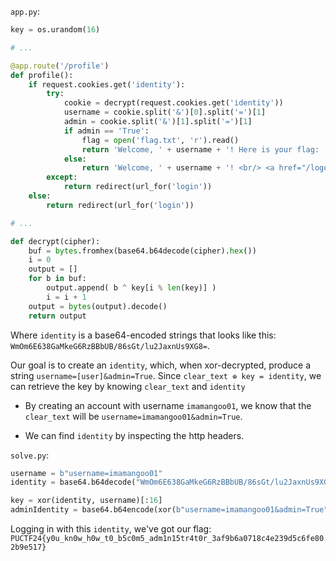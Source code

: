 `app.py`:
```Python
key = os.urandom(16)

# ...

@app.route('/profile')
def profile():
    if request.cookies.get('identity'):
        try:
            cookie = decrypt(request.cookies.get('identity'))
            username = cookie.split('&')[0].split('=')[1]
            admin = cookie.split('&')[1].split('=')[1]
            if admin == 'True':
                flag = open('flag.txt', 'r').read()
                return 'Welcome, ' + username + '! Here is your flag: ' + flag + ' <br/>(This is a secret for admin only)'
            else:
                return 'Welcome, ' + username + '! <br/> <a href="/logout">Logout</a>'
        except:
            return redirect(url_for('login'))
    else:
        return redirect(url_for('login'))

# ...

def decrypt(cipher):
    buf = bytes.fromhex(base64.b64decode(cipher).hex())
    i = 0
    output = []
    for b in buf:
        output.append( b ^ key[i % len(key)] )
        i = i + 1
    output = bytes(output).decode()
    return output
```

Where
`identity` is a base64-encoded strings that looks like this:
`WmOm6E638GaMkeG6RzBBbUB/86sGt/lu2JaxnUs9XG8=`.

Our goal is to create an `identity`,
which, when xor-decrypted, produce a string `username=[user]&admin=True`. Since `clear_text ⊕ key = identity`, we can retrieve the key by knowing `clear_text` and `identity`

- By creating an account with username `imamangoo01`, we know that the `clear_text` will be `username=imamangoo01&admin=True`.

- We can find `identity` by inspecting the http headers.

`solve.py`:

```Python
username = b"username=imamangoo01"
identity = base64.b64decode("WmOm6E638GaMkeG6RzBBbUB/86sGt/lu2JaxnUs9XG8=")

key = xor(identity, username)[:16]
adminIdentity = base64.b64encode(xor(b"username=imamangoo01&admin=True", key))
```

Logging in with this `identity`, we've got our flag: `PUCTF24{y0u_kn0w_h0w_t0_b5c0m5_adm1n15tr4t0r_3af9b6a0718c4e239d5c6fe802b9e517}`

